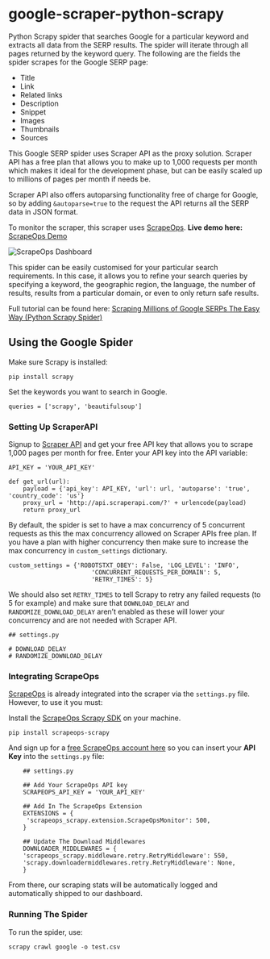 # google-scraper-python-scrapy

Python Scrapy spider that searches Google for a particular keyword and extracts all data from the SERP results. The spider will iterate through all pages returned by the keyword query. The following are the fields the spider scrapes for the Google SERP page:

* Title
* Link
* Related links
* Description
* Snippet
* Images
* Thumbnails
* Sources

This Google SERP spider uses Scraper API as the proxy solution. Scraper API has a free plan that allows you to make up to 1,000 requests per month which makes it ideal for the development phase, but can be easily scaled up to millions of pages per month if needs be.

Scraper API also offers autoparsing functionality free of charge for Google, so by adding `&autoparse=true` to the request the API returns all the SERP data in JSON format.

To monitor the scraper, this scraper uses [ScrapeOps](https://scrapeops.io/). **Live demo here:** [ScrapeOps Demo](https://scrapeops.io/app/login/demo)

![ScrapeOps Dashboard](https://scrapeops.io/assets/images/scrapeops-promo-286a59166d9f41db1c195f619aa36a06.png)

This spider can be easily customised for your particular search requirements. In this case, it allows you to refine your search queries by specifying a  keyword, the geographic region, the language, the number of results, results from a particular domain, or even to only return safe results.

Full tutorial can be found here: [Scraping Millions of Google SERPs The Easy Way (Python Scrapy Spider)](https://dev.to/iankerins/scraping-millions-of-google-serps-the-easy-way-python-scrapy-spider-4lol-temp-slug-8957520?preview=f73a488815c3cc75236c79ea4bfadbe21121c6edd4d54095bac81832859c6be9464bc9d34bcc32f2f82792d4e97af36ef1836db8b3d20a1009ddf5d1)

## Using the Google Spider

Make sure Scrapy is installed:

```
pip install scrapy
```

Set the keywords you want to search in Google.

```
queries = ['scrapy', 'beautifulsoup']
```

### Setting Up ScraperAPI
Signup to [Scraper API](https://www.scraperapi.com/signup) and get your free API key that allows you to scrape 1,000 pages per month for free. Enter your API key into the API variable:

```
API_KEY = 'YOUR_API_KEY' 

def get_url(url):
    payload = {'api_key': API_KEY, 'url': url, 'autoparse': 'true', 'country_code': 'us'}
    proxy_url = 'http://api.scraperapi.com/?' + urlencode(payload)
    return proxy_url
```

By default, the spider is set to have a max concurrency of 5 concurrent requests as this the max concurrency allowed on Scraper APIs free plan. If you have a plan with higher concurrency then make sure to increase the max concurrency in `custom_settings` dictionary.

```
custom_settings = {'ROBOTSTXT_OBEY': False, 'LOG_LEVEL': 'INFO',
                       'CONCURRENT_REQUESTS_PER_DOMAIN': 5, 
                       'RETRY_TIMES': 5}
```

We should also set `RETRY_TIMES` to tell Scrapy to retry any failed requests (to 5 for example) and make sure that `DOWNLOAD_DELAY`  and `RANDOMIZE_DOWNLOAD_DELAY` aren’t enabled as these will lower your concurrency and are not needed with Scraper API.

```
## settings.py

# DOWNLOAD_DELAY
# RANDOMIZE_DOWNLOAD_DELAY
```

### Integrating ScrapeOps
[ScrapeOps](https://scrapeops.io/) is already integrated into the scraper via the `settings.py` file. However, to use it you must:

Install the [ScrapeOps Scrapy SDK](https://github.com/ScrapeOps/scrapeops-scrapy-sdk) on your machine.

```
pip install scrapeops-scrapy
```

And sign up for a [free ScrapeOps account here](https://scrapeops.io/app/register) so you can insert your **API Key** into the `settings.py` file:

```
    ## settings.py
    
    ## Add Your ScrapeOps API key
    SCRAPEOPS_API_KEY = 'YOUR_API_KEY'
    
    ## Add In The ScrapeOps Extension
    EXTENSIONS = {
     'scrapeops_scrapy.extension.ScrapeOpsMonitor': 500, 
    }
    
    ## Update The Download Middlewares
    DOWNLOADER_MIDDLEWARES = { 
	'scrapeops_scrapy.middleware.retry.RetryMiddleware': 550, 
	'scrapy.downloadermiddlewares.retry.RetryMiddleware': None, 
    }
```
From there, our scraping stats will be automatically logged and automatically shipped to our dashboard.

### Running The Spider
To run the spider, use:

```
scrapy crawl google -o test.csv
```



